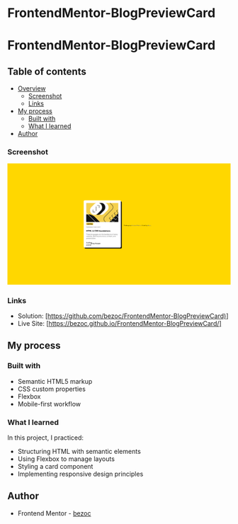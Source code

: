 # FrontendMentor-BlogPreviewCard

# FrontendMentor-BlogPreviewCard

## Table of contents

- [Overview](#overview)
  - [Screenshot](#screenshot)
  - [Links](#links)
- [My process](#my-process)
  - [Built with](#built-with)
  - [What I learned](#what-i-learned)
- [Author](#author)


### Screenshot

![](./screenshot/Screenshot.png)

### Links

- Solution: [<https://github.com/bezoc/FrontendMentor-BlogPreviewCard)>]
- Live Site: [https://bezoc.github.io/FrontendMentor-BlogPreviewCard/]
## My process

### Built with

- Semantic HTML5 markup
- CSS custom properties
- Flexbox
- Mobile-first workflow

### What I learned

In this project, I practiced:

- Structuring HTML with semantic elements
- Using Flexbox to manage layouts
- Styling a card component
- Implementing responsive design principles

## Author

- Frontend Mentor - [bezoc](https://www.frontendmentor.io/profile/bezoc)



